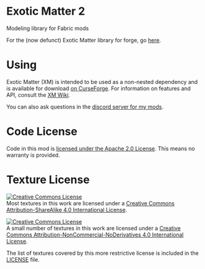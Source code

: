 # Exotic Matter 2
Modeling library for Fabric mods

For the (now defunct) Exotic Matter library for forge, go [here](https://github.com/grondag/Exotic-Matter). 

# Using
Exotic Matter (XM) is intended to be used as a non-nested dependency and is available for download [on CurseForge](https://www.curseforge.com/minecraft/mc-mods/exotic-matter-library).  For information on features and API, consult the [XM Wiki](https://github.com/grondag/exotic-matter-2/wiki).

You can also ask questions in the [discord server for my mods](https://discord.gg/7NaqR2e).

# Code License
Code in this mod is [licensed under the Apache 2.0 License](http://www.apache.org/licenses/LICENSE-2.0). This means no warranty is provided.

# Texture License
<a rel="license" href="http://creativecommons.org/licenses/by-sa/4.0/"><img alt="Creative Commons License" style="border-width:0" src="https://i.creativecommons.org/l/by-sa/4.0/88x31.png" /></a><br />Most textures in this work are licensed under a <a rel="license" href="http://creativecommons.org/licenses/by-sa/4.0/">Creative Commons Attribution-ShareAlike 4.0 International License</a>.

<a rel="license" href="http://creativecommons.org/licenses/by-nc-nd/4.0/"><img alt="Creative Commons License" style="border-width:0" src="https://i.creativecommons.org/l/by-nc-nd/4.0/88x31.png" /></a><br />A small number of textures in this work are licensed under a <a rel="license" href="http://creativecommons.org/licenses/by-nc-nd/4.0/">Creative Commons Attribution-NonCommercial-NoDerivatives 4.0 International License</a>.

The list of textures covered by this more restrictive license is included in the [LICENSE](https://github.com/grondag/exotic-matter-2/blob/master/LICENSE) file.

